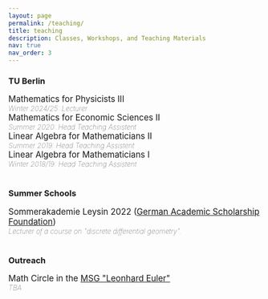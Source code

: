 ```yaml
---
layout: page
permalink: /teaching/
title: teaching
description: Classes, Workshops, and Teaching Materials
nav: true
nav_order: 3
---
```


### TU Berlin

<div class="card mt-3 p-3"  style="font-weight:lighter;">
    <div style="font-weight:normal; font-size:larger;"> Mathematics for Physicists III</div>
    <em> Winter 2024/25: Lecturer </em>
</div>

<div class="card mt-3 p-3"  style="font-weight:lighter;">
    <div style="font-weight:normal; font-size:larger;"> Mathematics for Economic Sciences II</div>
    <em> Summer 2020: Head Teaching Assistent </em>
</div>

<div class="card mt-3 p-3"  style="font-weight:lighter;">
    <div style="font-weight:normal; font-size:larger;"> Linear Algebra for Mathematicians II</div>
    <em> Summer 2019: Head Teaching Assistent </em>
</div>

<div class="card mt-3 p-3"  style="font-weight:lighter;">
    <div style="font-weight:normal; font-size:larger;"> Linear Algebra for Mathematicians I</div>
    <em> Winter 2018/19: Head Teaching Assistent </em>
</div>

<br>

### Summer Schools

<div class="teaching card mt-3 p-3"  style="font-weight:lighter;">
    <div style="font-weight:normal; font-size:larger;">Sommerakademie Leysin 2022 (<a href="https://www.studienstiftung.de/en">German Academic Scholarship Foundation</a>)
</div>
    <em> Lecturer of a course on "discrete differential geometry".</em>
</div>

<br>

### Outreach

<div class="teaching card mt-3 p-3"  style="font-weight:lighter;">
    <div style="font-weight:normal; font-size:larger;"> Math Circle in the <a href="http://didaktik.mathematik.hu-berlin.de/de/schule/msg-schuelergesellschaft">MSG "Leonhard Euler"</a></div>
    <em> TBA </em>
</div>
